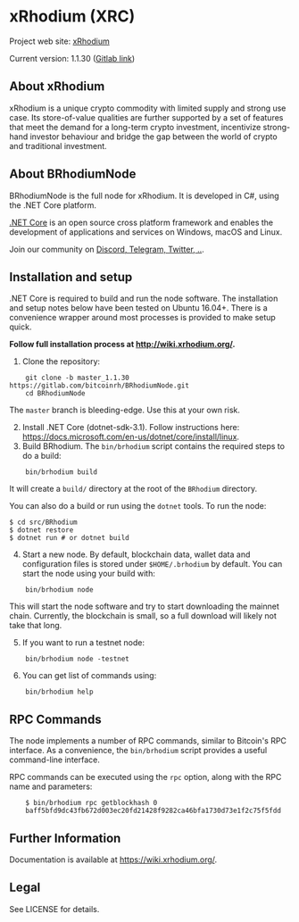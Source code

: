 xRhodium (XRC)
===========================================

Project web site: [xRhodium](https://www.xrhodium.org)

Current version: 1.1.30 ([Gitlab link](https://gitlab.com/bitcoinrh/BRhodiumNode/tree/master_1.1.30))

## About xRhodium

xRhodium is a unique crypto commodity with limited supply and strong use case. Its store-of-value qualities are further supported by a set of features that meet the demand for a long-term crypto investment, incentivize strong-hand investor behaviour and bridge the gap between the world of crypto and traditional investment.

## About BRhodiumNode

BRhodiumNode is the full node for xRhodium. It is developed in C#, using the .NET Core platform.

[.NET Core](https://dotnet.microsoft.com/en-us/) is an open source cross platform framework and enables the development of applications and services on Windows, macOS and Linux.

Join our community on [Discord, Telegram, Twitter, ..](https://www.xrhodium.org/En/Community).

## Installation and setup

.NET Core is required to build and run the node software. The installation and setup notes below have been tested on Ubuntu 16.04+. There is a convenience wrapper around most processes is provided to make setup quick.

**Follow full installation process at http://wiki.xrhodium.org/.**

 1. Clone the repository:

```
    git clone -b master_1.1.30 https://gitlab.com/bitcoinrh/BRhodiumNode.git
    cd BRhodiumNode
```

The `master` branch is bleeding-edge. Use this at your own risk.

 2. Install .NET Core (dotnet-sdk-3.1). Follow instructions here: 
 https://docs.microsoft.com/en-us/dotnet/core/install/linux.
 3. Build BRhodium. The `bin/brhodium` script contains the required steps to do a build:

 ```
     bin/brhodium build
 ```

 It will create a `build/` directory at the root of the `BRhodium` directory.

You can also do a build or run using the `dotnet` tools. To run the node:

```
$ cd src/BRhodium
$ dotnet restore
$ dotnet run # or dotnet build
```

 4. Start a new node. By default, blockchain data, wallet data and configuration files is stored under `$HOME/.brhodium` by default. You can start the node using your build with:
 ```
     bin/brhodium node
 ```

 This will start the node software and try to start downloading the mainnet chain. Currently, the blockchain is small, so a full download will likely not take that long.

 5. If you want to run a testnet node:

 ```
     bin/brhodium node -testnet
 ```

 6. You can get list of commands using:

 ```
     bin/brhodium help
 ```

## RPC Commands

The node implements a number of RPC commands, similar to Bitcoin's RPC interface. As a convenience, the `bin/brhodium` script provides a useful command-line interface.

RPC commands can be executed using the `rpc` option, along with the RPC name and parameters:

```
    $ bin/brhodium rpc getblockhash 0
    baff5bfd9dc43fb672d003ec20fd21428f9282ca46bfa1730d73e1f2c75f5fdd
```

## Further Information

Documentation is available at https://wiki.xrhodium.org/.

## Legal

See LICENSE for details.
